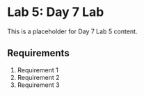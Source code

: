 # Lab 5: Day 7 Lab

This is a placeholder for Day 7 Lab 5 content.

## Requirements

1. Requirement 1
2. Requirement 2
3. Requirement 3